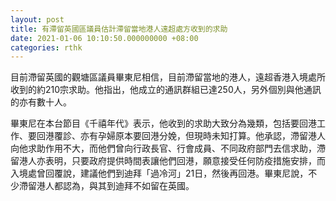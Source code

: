 ```yaml
---
layout: post
title: 有滯留英國區議員估計滯留當地港人遠超處方收到的求助
date: 2021-01-06 10:10:50.000000000 +08:00
categories: rthk
---
```


目前滯留英國的觀塘區議員畢東尼相信，目前滯留當地的港人，遠超香港入境處所收到的約210宗求助。他指出，他成立的通訊群組已達250人，另外個別與他通訊的亦有數十人。

畢東尼在本台節目《千禧年代》表示，他收到的求助大致分為幾類，包括要回港工作、要回港覆診、亦有孕婦原本要回港分娩，但現時未知打算。他承認，滯留港人向他求助作用不大，而他們曾向行政長官、行會成員、不同政府部門去信求助，滯留港人亦表明，只要政府提供時間表讓他們回港，願意接受任何防疫措施安排，而入境處曾回覆說，建議他們到迪拜「過冷河」21日，然後再回港。畢東尼說，不少滯留港人都認為，與其到迪拜不如留在英國。
